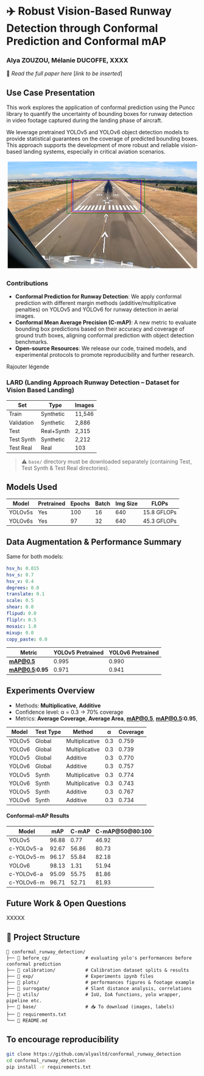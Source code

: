 # ✈️ Robust Vision-Based Runway Detection through Conformal Prediction and Conformal mAP 

###  **Alya ZOUZOU**, **Mélanie DUCOFFE**, XXXX
📄 *Read the full paper here* [*link to be inserted*] 

## Use Case Presentation
This work explores the application of conformal prediction using the Puncc library to quantify the uncertainty of bounding boxes for runway detection in video footage captured during the landing phase of aircraft.

We leverage pretrained YOLOv5 and YOLOv6 object detection models to provide statistical guarantees on the coverage of predicted bounding boxes. This approach supports the development of more robust and reliable vision-based landing systems, especially in critical aviation scenarios.

![Alt text](./plots/v5_m/cropped.png)

### Contributions

- **Conformal Prediction for Runway Detection**: We apply conformal prediction with different margin methods (additive/multiplicative penalties) on YOLOv5 and YOLOv6 for runway detection in aerial images.
- **Conformal Mean Average Precision (C-mAP)**: A new metric to evaluate bounding box predictions based on their accuracy and coverage of ground truth boxes, aligning conformal prediction with object detection benchmarks.
- **Open-source Resources**: We release our code, trained models, and experimental protocols to promote reproducibility and further research.


Rajouter légende 
###  LARD (Landing Approach Runway Detection – Dataset for Vision Based Landing)

| Set          | Type         |  Images |
|--------------|--------------|----------|
| Train        | Synthetic    | 11,546   |
| Validation   | Synthetic    | 2,886    |
| Test         | Real+Synth   | 2,315    |
| Test Synth   | Synthetic    | 2,212    |
| Test Real    | Real         | 103      |

> ⚠️ `base/` directory must be downloaded separately (containing Test, Test Synth & Test Real directories).


## Models Used

| Model    | Pretrained | Epochs | Batch | Img Size | FLOPs         |
|----------|------------|--------|-------|----------|----------------|
| YOLOv5s  | Yes        | 100    | 16    | 640      | 15.8 GFLOPs    |
| YOLOv6s  | Yes        | 97     | 32    | 640      | 45.3 GFLOPs    |


## Data Augmentation & Performance Summary

Same for both models:
```yaml
hsv_h: 0.015
hsv_s: 0.7
hsv_v: 0.4
degrees: 0.0
translate: 0.1
scale: 0.5
shear: 0.0
flipud: 0.0
fliplr: 0.5
mosaic: 1.0
mixup: 0.0
copy_paste: 0.0
```


| Metric            | YOLOv5 Pretrained | YOLOv6 Pretrained |
|------------------|------------------|------------------|
| **mAP@0.5**       | 0.995            | 0.990            |
| **mAP@0.5:0.95**  | 0.971            | 0.941            |


## Experiments Overview

- Methods: **Multiplicative**, **Additive**
- Confidence level: α = 0.3 → 70% coverage
- Metrics: **Average Coverage**, **Average Area**, **mAP@0.5**, **mAP@0.5:0.95**,

| Model      | Test Type | Method        | α | Coverage |
|------------|-----------|---------------|---|----------|
| YOLOv5     | Global    | Multiplicative| 0.3 | 0.759 |
| YOLOv6     | Global    | Multiplicative| 0.3 | 0.739 |
| YOLOv5     | Global    | Additive | 0.3 | 0.770 |
| YOLOv6     | Global    | Additive | 0.3 | 0.757 |
| YOLOv5     | Synth     | Multiplicative | 0.3 | 0.774 |
| YOLOv6     | Synth     | Multiplicative | 0.3 | 0.743 |
| YOLOv5     | Synth     | Additive | 0.3 | 0.767 |
| YOLOv6     | Synth     | Additive | 0.3 | 0.734 |

#### Conformal-mAP Results

| Model         | mAP   | C-mAP | C-mAP@50@80:100 |
|---------------|-------|-------|-----------------|
| YOLOv5        | 96.88 | 0.77  | 46.92           |
| c-YOLOv5-a    | 92.67 | 56.86 | 80.73           |
| c-YOLOv5-m    | 96.17 | 55.84 | 82.18           |
| YOLOv6        | 98.13 | 1.31  | 51.94           |
| c-YOLOv6-a    | 95.09 | 55.75 | 81.86           |
| c-YOLOv6-m    | 96.71 | 52.71 | 81.93           |


##  Future Work & Open Questions
XXXXX

## 📂 Project Structure
```
📂 conformal_runway_detection/
├── 📁 before_cp/             # evaluating yolo's performances before conformal prediction
├── 📁 calibration/           # Calibration dataset splits & results
├── 📁 exp/                   # Experiments ipynb files
├── 📁 plots/                 # performances figures & footage example
├── 📁 surrogate/             # Slant distance analysis, correlations
├── 📁 utils/                 # IoU, IoA functions, yolo wrapper, pipeline etc.
├── 📁 base/                  # 📥 To download (images, labels)
├── 📄 requirements.txt
└── 📄 README.md
```

##  To encourage reproducibility

```bash
git clone https://github.com/alyasltd/conformal_runway_detection
cd conformal_runway_detection
pip install -r requirements.txt
```

